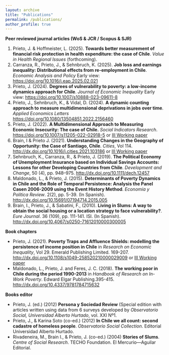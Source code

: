 ```yaml
---
layout: archive
title: "Publications"
permalink: /publications/
author_profile: true
---
```


__Peer reviewed journal articles (WoS & JCR / Scopus & SJR)__


1.  Prieto, J. & Hoffmeister, L. (2025). __Towards better measurement of financial risk protection in health expenditure: the case of Chile__. _Value in Health Regional Issues_ (forthcoming).
2.  Carranza, R., Prieto, J., & Sehnbruch, K. (2025). __Job loss and earnings inequality: Distributional effects from re-employment in Chile__. _Economic Analysis and Policy_ Early view: <a href="https://www.sciencedirect.com/science/article/pii/S0313592625000530" target="_blank"> https://doi.org/10.1016/j.eap.2025.02.021</a>
3. Prieto, J. (2024). __Degrees of vulnerability to poverty: a low-income dynamics approach for Chile__. _Journal of Economic Inequality_  Early view: <a href="https://link.springer.com/article/10.1007/s10888-023-09611-8" target="_blank"> https://doi.org/10.1007/s10888-023-09611-8</a>
4. Prieto, J., Sehnbruch, K., & Vidal, D. (2024). __A dynamic counting approach to measure multidimensional deprivations in jobs over time__. _Applied Economics Letters_ <a href="https://doi.org/10.1080/13504851.2022.2156460" target="_blank"> https://doi.org/10.1080/13504851.2022.2156460</a>
5. Prieto, J. (2022). __A Multidimensional Approach to Measuring Economic Insecurity: The case of Chile.__ _Social Indicators Research_. <a href="https://doi.org/10.1007/s11205-022-02918-5" target="_blank"> https://doi.org/10.1007/s11205-022-02918-5</a> or <a href="http://eprints.lse.ac.uk/112490/1/Multidimensional_approach_to_measuring_economic_insecurity_working_paper_70.pdf" target="_blank"> III Working paper</a> 
6. Brain, I & Prieto J. (2021). __Understanding Changes in the Geography of Opportunity: the Case of Santiago, Chile__. _Cities_, Vol 114. <a href="http://dx.doi.org/10.1016/j.cities.2021.103186" target="_blank"> http://dx.doi.org/10.1016/j.cities.2021.103186</a> or <a href="http://eprints.lse.ac.uk/109915/1/LSE_III_working_paper_63.pdf" target="_blank"> III Working paper</a> 
7. Sehnbruch, K., Carranza, R., & Prieto, J. (2019). __The Political Economy of Unemployment Insurance based on Individual Savings Accounts: Lessons for other Developing Countries from Chile__. _Development and Change_, 50 (4), pp. 948–975. <a href="http://dx.doi.org/10.1111/dech.12457" target="_blank"> http://dx.doi.org/10.1111/dech.12457</a>
8. Maldonado, L., & Prieto, J. (2015). __Determinants of Poverty Dynamics in Chile and the Role of Temporal Persistence: Analysis the Panel Casen 2006-2009 using the Event History Method__. _Economía y Política Review_. 2(2), pp. 5-39. (In Spanish). <a href="http://dx.doi.org/10.15691/07194714.2015.005" target="_blank"> http://dx.doi.org/10.15691/07194714.2015.005</a>
9. Brain, I., Prieto, J., & Sabatini, F., (2010). __Living in Slums: A way to obtain the social housing or a location strategy to face vulnerability?__. _Eure Journal_. 36 (109), pp. 111-141. ISI. (In Spanish). <a href="http://dx.doi.org/10.4067/s0250-71612010000300005" target="_blank"> http://dx.doi.org/10.4067/s0250-71612010000300005</a>

__Book chapters__

- Prieto, J. (2021). __Poverty Traps and Affluence Shields: modelling the persistence of income position in Chile__ in _Research on Economic Inequality_, Vol 29. Emerald Publishing Limited. 169-207.<a href="http://dx.doi.org/10.1108/s1049-258520210000029009" target="_blank"> http://dx.doi.org/10.1108/s1049-258520210000029009</a> or <a href="http://eprints.lse.ac.uk/110719/1/Prieto_poverty_traps_and_affluence_shields_paper_66.pdf" target="_blank"> III Working paper</a> 
- Maldonado, L., Prieto, J. and Feres, J. C. (2018). __The working poor in Chile during the period 1990-2013__ in _Handbook of Research on In-Work Poverty_. Edward Elgar Publishing.395-415. <a href="http://dx.doi.org/10.4337/9781784715632" target="_blank"> http://dx.doi.org/10.4337/9781784715632</a>

__Books editor__

- Prieto, J. (ed.) (2012) __Persona y Sociedad Review__ (Special edition with articles written using data from 6 surveys developed by _Observatorio Social, Universidad Alberto Hurtado_, vol. XXI Nº1.
- Prieto, J., & Karina Soto (co-ed.) (2012) __In Chile we all count: second cadastre of homeless people__. _Observatorio Social Collection_. Editorial Universidad Alberto Hurtado.
- Rivadeneira, M., Brain I., & Prieto, J. (co-ed.) (2004) __Stories of Slums__. _Centre of Social Research_. TECHO Foundation. El Mercurio—Aguilar Editorial.